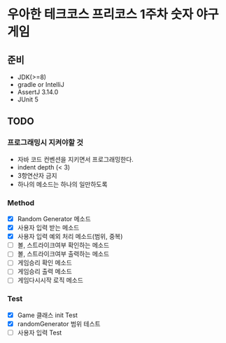 # 우아한 테크코스 프리코스 1주차 숫자 야구게임

## 준비

- JDK(>=8)
- gradle or IntelliJ
- AssertJ 3.14.0
- JUnit 5

## TODO

### 프로그래밍시 지켜야할 것

- 자바 코드 컨벤션을 지키면서 프로그래밍한다.
- indent depth (< 3)
- 3항연산자 금지
- 하나의 메소드는 하나의 일만하도록

### Method

- [x] Random Generator 메소드
- [x] 사용자 입력 받는 메소드
- [x] 사용자 입력 예외 처리 메소드(범위, 중복)
- [ ] 볼, 스트라이크여부 확인하는 메소드
- [ ] 볼, 스트라이크여부 출력하는 메소드
- [ ] 게임승리 확인 메소드
- [ ] 게임승리 출력 메소드
- [ ] 게임다시시작 로직 메소드

### Test

- [x] Game 클래스 init Test
- [x] randomGenerator 범위 테스트
- [ ] 사용자 입력 Test